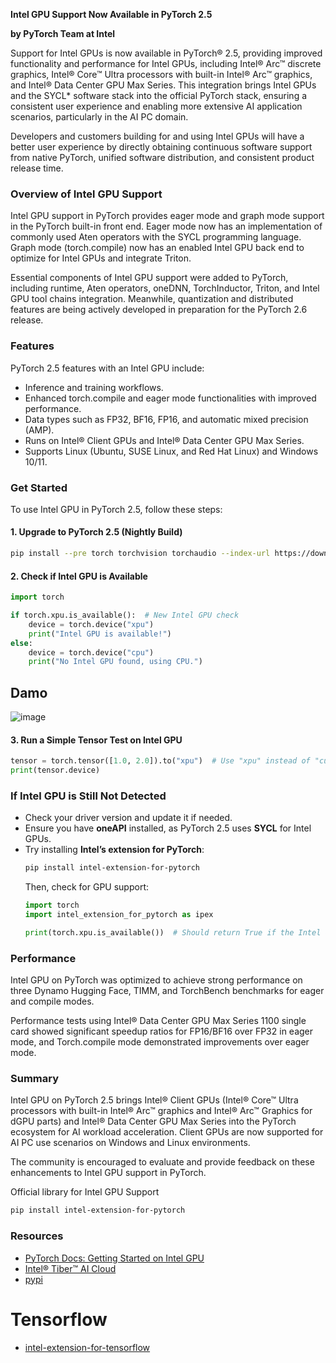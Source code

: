 **Intel GPU Support Now Available in PyTorch 2.5**

**by PyTorch Team at Intel**

Support for Intel GPUs is now available in PyTorch® 2.5, providing improved functionality and performance for Intel GPUs, including Intel® Arc™ discrete graphics, Intel® Core™ Ultra processors with built-in Intel® Arc™ graphics, and Intel® Data Center GPU Max Series. This integration brings Intel GPUs and the SYCL\* software stack into the official PyTorch stack, ensuring a consistent user experience and enabling more extensive AI application scenarios, particularly in the AI PC domain.

Developers and customers building for and using Intel GPUs will have a better user experience by directly obtaining continuous software support from native PyTorch, unified software distribution, and consistent product release time.

### Overview of Intel GPU Support

Intel GPU support in PyTorch provides eager mode and graph mode support in the PyTorch built-in front end. Eager mode now has an implementation of commonly used Aten operators with the SYCL programming language. Graph mode (torch.compile) now has an enabled Intel GPU back end to optimize for Intel GPUs and integrate Triton.

Essential components of Intel GPU support were added to PyTorch, including runtime, Aten operators, oneDNN, TorchInductor, Triton, and Intel GPU tool chains integration. Meanwhile, quantization and distributed features are being actively developed in preparation for the PyTorch 2.6 release.

### Features

PyTorch 2.5 features with an Intel GPU include:

- Inference and training workflows.
- Enhanced torch.compile and eager mode functionalities with improved performance.
- Data types such as FP32, BF16, FP16, and automatic mixed precision (AMP).
- Runs on Intel® Client GPUs and Intel® Data Center GPU Max Series.
- Supports Linux (Ubuntu, SUSE Linux, and Red Hat Linux) and Windows 10/11.

### Get Started

To use Intel GPU in PyTorch 2.5, follow these steps:

#### **1. Upgrade to PyTorch 2.5 (Nightly Build)**

```bash
pip install --pre torch torchvision torchaudio --index-url https://download.pytorch.org/whl/nightly
```

#### **2. Check if Intel GPU is Available**

```python
import torch

if torch.xpu.is_available():  # New Intel GPU check
    device = torch.device("xpu")
    print("Intel GPU is available!")
else:
    device = torch.device("cpu")
    print("No Intel GPU found, using CPU.")
```
## Damo
![image](https://github.com/user-attachments/assets/e59ac0f2-491a-4dcf-8fb2-dbf836628ad0)


#### **3. Run a Simple Tensor Test on Intel GPU**

```python
tensor = torch.tensor([1.0, 2.0]).to("xpu")  # Use "xpu" instead of "cuda"
print(tensor.device)
```

### **If Intel GPU is Still Not Detected**

- Check your driver version and update it if needed.
- Ensure you have **oneAPI** installed, as PyTorch 2.5 uses **SYCL** for Intel GPUs.
- Try installing **Intel’s extension for PyTorch**:
  ```bash
  pip install intel-extension-for-pytorch
  ```
  Then, check for GPU support:
  ```python
  import torch
  import intel_extension_for_pytorch as ipex

  print(torch.xpu.is_available())  # Should return True if the Intel GPU is detected
  ```

### **Performance**

Intel GPU on PyTorch was optimized to achieve strong performance on three Dynamo Hugging Face, TIMM, and TorchBench benchmarks for eager and compile modes.

Performance tests using Intel® Data Center GPU Max Series 1100 single card showed significant speedup ratios for FP16/BF16 over FP32 in eager mode, and Torch.compile mode demonstrated improvements over eager mode.

### **Summary**

Intel GPU on PyTorch 2.5 brings Intel® Client GPUs (Intel® Core™ Ultra processors with built-in Intel® Arc™ graphics and Intel® Arc™ Graphics for dGPU parts) and Intel® Data Center GPU Max Series into the PyTorch ecosystem for AI workload acceleration. Client GPUs are now supported for AI PC use scenarios on Windows and Linux environments.

The community is encouraged to evaluate and provide feedback on these enhancements to Intel GPU support in PyTorch.

Official library for Intel GPU Support
```bash
pip install intel-extension-for-pytorch
```
### Resources
- [PyTorch Docs: Getting Started on Intel GPU](https://pytorch.org/blog/intel-gpu-support-pytorch-2-5/)
- [Intel® Tiber™ AI Cloud](https://www.intel.com/content/www/us/en/developer/tools/tiber/ai-cloud.html)
- [pypi](https://pypi.org/project/intel-extension-for-pytorch/)
# Tensorflow
- [intel-extension-for-tensorflow](https://github.com/intel/intel-extension-for-tensorflow)
